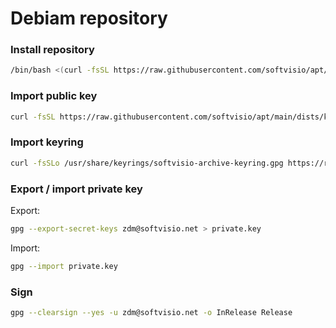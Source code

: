 # Debiam repository

### Install repository

```sh
/bin/bash <(curl -fsSL https://raw.githubusercontent.com/softvisio/apt/main/setup.sh) install
```

### Import public key

```sh
curl -fsSL https://raw.githubusercontent.com/softvisio/apt/main/dists/key.gpg | gpg --dearmor -o /usr/share/keyrings/softvisio-archive-keyring.gpg
```

### Import keyring

```sh
curl -fsSLo /usr/share/keyrings/softvisio-archive-keyring.gpg https://raw.githubusercontent.com/softvisio/apt/main/dists/keyring.gpg
```

### Export / import private key

Export:

```sh
gpg --export-secret-keys zdm@softvisio.net > private.key
```

Import:

```sh
gpg --import private.key
```

### Sign

```sh
gpg --clearsign --yes -u zdm@softvisio.net -o InRelease Release
```
